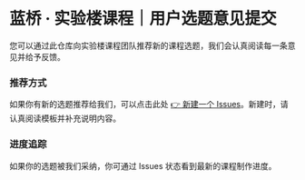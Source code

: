 # 蓝桥 · 实验楼课程｜用户选题意见提交

您可以通过此仓库向实验楼课程团队推荐新的课程选题，我们会认真阅读每一条意见并给予反馈。

### 推荐方式

如果你有新的选题推荐给我们，可以点击此处 [👉 新建一个 Issues](https://github.com/huhuhang/suggestion/issues/new/choose)。新建时，请认真阅读模板并补充说明内容。

### 进度追踪

如果你的选题被我们采纳，你可通过 Issues 状态看到最新的课程制作进度。
